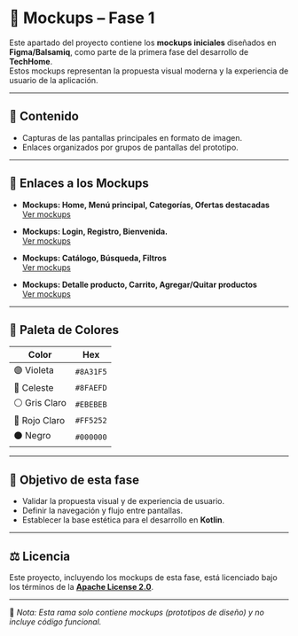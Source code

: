 # 🎨 Mockups – Fase 1

Este apartado del proyecto contiene los **mockups iniciales** diseñados en **Figma/Balsamiq**, como parte de la primera fase del desarrollo de **TechHome**.  
Estos mockups representan la propuesta visual moderna y la experiencia de usuario de la aplicación.  

---

## 📌 Contenido
- Capturas de las pantallas principales en formato de imagen.  
- Enlaces organizados por grupos de pantallas del prototipo.  

---

## 🔗 Enlaces a los Mockups

- **Mockups: Home, Menú principal, Categorías, Ofertas destacadas**  
  [Ver mockups](https://www.figma.com/design/LPRizpJ6zyi56dp81hTQu0/Sin-t%C3%ADtulo?node-id=0-1&t=cvkfUyoL3DcPPEbE-1)  

- **Mockups: Login, Registro, Bienvenida.**  
  [Ver mockups](https://balsamiq.cloud/sk56pdi/pdim7qr)
- **Mockups: Catálogo, Búsqueda, Filtros**  
  [Ver mockups](https://www.figma.com/design/LPRizpJ6zyi56dp81hTQu0/Sin-t%C3%ADtulo?node-id=0-1&t=cvkfUyoL3DcPPEbE-1)  

- **Mockups: Detalle producto, Carrito, Agregar/Quitar productos**  
  [Ver mockups](https://balsamiq.cloud/sgno1zh/pr81jyw/r2278)  

---

## 🎨 Paleta de Colores

| Color | Hex |
|-------|------|
| 🟣 Violeta | `#8A31F5` |
| 🔵 Celeste | `#8FAEFD` |
| ⚪ Gris Claro | `#EBEBEB` |
| 🔴 Rojo Claro | `#FF5252` |
| ⚫ Negro | `#000000` |

---

## 🎯 Objetivo de esta fase
- Validar la propuesta visual y de experiencia de usuario.  
- Definir la navegación y flujo entre pantallas.  
- Establecer la base estética para el desarrollo en **Kotlin**.  

---

## ⚖️ Licencia
Este proyecto, incluyendo los mockups de esta fase, está licenciado bajo los términos de la **[Apache License 2.0](https://www.apache.org/licenses/LICENSE-2.0)**.  

---

📌 *Nota: Esta rama solo contiene mockups (prototipos de diseño) y no incluye código funcional.*  
